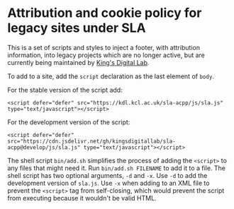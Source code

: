 # Attribution and cookie policy for legacy sites under SLA

This is a set of scripts and styles to inject a footer, with attribution information, into legacy projects which are no longer active, but are currently being maintained by [King's Digital Lab](https://kdl.kcl.ac.uk).

To add to a site, add the `script` declaration as the last element of `body`.

For the stable version of the script add:

```
<script defer="defer" src="https://kdl.kcl.ac.uk/sla-acpp/js/sla.js" type="text/javascript"></script>
```

For the development version of the script:

```
<script defer="defer" src="https://cdn.jsdelivr.net/gh/kingsdigitallab/sla-acpp@develop/js/sla.js" type="text/javascript"></script>
```

The shell script `bin/add.sh` simplifies the process of adding the `<script>` to any files that might need it. Run `bin/add.sh FILENAME` to add it to a file. The shell script has two optional arguments, `-d` and `-x`. Use `-d` to add the development version of `sla.js`. Use `-x` when adding to an XML file to prevent the `<script>` tag from self-closing, which would prevent the script from executing because it wouldn't be valid HTML.
